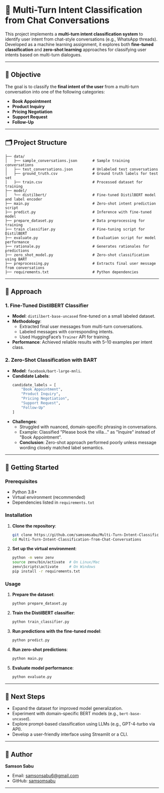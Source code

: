 

# 🧠 Multi-Turn Intent Classification from Chat Conversations

This project implements a **multi-turn intent classification system** to identify user intent from chat-style conversations (e.g., WhatsApp threads). Developed as a machine learning assignment, it explores both **fine-tuned classification** and **zero-shot learning** approaches for classifying user intents based on multi-turn dialogues.

---

## 📌 Objective

The goal is to classify the **final intent of the user** from a multi-turn conversation into one of the following categories:
- **Book Appointment**
- **Product Inquiry**
- **Pricing Negotiation**
- **Support Request**
- **Follow-Up**

---

## 🗂️ Project Structure

```
├── data/
│   ├── sample_conversations.json       # Sample training conversations
│   ├── test_conversations.json         # Unlabeled test conversations
│   ├── ground_truth.csv                # Ground truth labels for test set
│   ├── train.csv                       # Processed dataset for training
├── model/
│   └── distilbert/                     # Fine-tuned DistilBERT model and label encoder
├── main.py                             # Zero-shot intent prediction script
├── predict.py                          # Inference with fine-tuned model
├── prepare_dataset.py                  # Data preprocessing for training
├── train_classifier.py                 # Fine-tuning script for DistilBERT
├── evaluate.py                         # Evaluation script for model performance
├── rationale.py                        # Generates rationales for predictions
├── zero_shot_model.py                  # Zero-shot classification using BART
├── preprocessing.py                    # Extracts final user message from conversations
├── requirements.txt                    # Python dependencies
```

---

## 🧪 Approach

### 1. Fine-Tuned DistilBERT Classifier
- **Model**: `distilbert-base-uncased` fine-tuned on a small labeled dataset.
- **Methodology**:
  - Extracted final user messages from multi-turn conversations.
  - Labeled messages with corresponding intents.
  - Used HuggingFace’s `Trainer` API for training.
- **Performance**: Achieved reliable results with 5–10 examples per intent class.

### 2. Zero-Shot Classification with BART
- **Model**: `facebook/bart-large-mnli`.
- **Candidate Labels**:
  ```python
  candidate_labels = [
      "Book Appointment",
      "Product Inquiry",
      "Pricing Negotiation",
      "Support Request",
      "Follow-Up"
  ]
  ```
- **Challenges**:
  - Struggled with nuanced, domain-specific phrasing in conversations.
  - Example: Classified "Please book the villa..." as "Inquire" instead of "Book Appointment".
  - **Conclusion**: Zero-shot approach performed poorly unless message wording closely matched label semantics.

---

## 🚀 Getting Started

### Prerequisites
- Python 3.8+
- Virtual environment (recommended)
- Dependencies listed in `requirements.txt`

### Installation
1. **Clone the repository**:
   ```bash
   git clone https://github.com/samsomsabu/Multi-Turn-Intent-Classification-from-Chat-Conversations.git
   cd Multi-Turn-Intent-Classification-from-Chat-Conversations
   ```

2. **Set up the virtual environment**:
   ```bash
   python -m venv zenv
   source zenv/bin/activate  # On Linux/Mac
   zenv\Scripts\activate     # On Windows
   pip install -r requirements.txt
   ```

### Usage
1. **Prepare the dataset**:
   ```bash
   python prepare_dataset.py
   ```

2. **Train the DistilBERT classifier**:
   ```bash
   python train_classifier.py
   ```

3. **Run predictions with the fine-tuned model**:
   ```bash
   python predict.py
   ```

4. **Run zero-shot predictions**:
   ```bash
   python main.py
   ```

5. **Evaluate model performance**:
   ```bash
   python evaluate.py
   ```

---

## 🔁 Next Steps
- Expand the dataset for improved model generalization.
- Experiment with domain-specific BERT models (e.g., `bert-base-uncased`).
- Explore prompt-based classification using LLMs (e.g., GPT-4-turbo via API).
- Develop a user-friendly interface using Streamlit or a CLI.

---

## 🙋 Author
**Samson Sabu**  
- Email: [samsonsabu6@gmail.com](mailto:samsonsabu6@gmail.com)  
- GitHub: [samsomsabu](https://github.com/samsomsabu)

---

